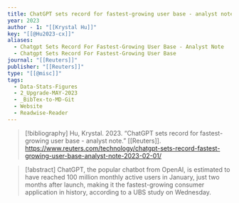 ```yaml
---
title: ChatGPT sets record for fastest-growing user base - analyst note
year: 2023
author - 1: "[[Krystal Hu]]"
key: "[[@Hu2023-cx]]"
aliases:
  - Chatgpt Sets Record For Fastest-Growing User Base - Analyst Note
  - Chatgpt Sets Record For Fastest-Growing User Base
journal: "[[Reuters]]"
publisher: "[[Reuters]]"
type: "[[@misc]]"
tags:
  - Data-Stats-Figures
  - 2_Upgrade-MAY-2023
  - _BibTex-to-MD-Git
  - Website
  - Readwise-Reader
---
```


> [!bibliography]
> Hu, Krystal. 2023. “ChatGPT sets record for fastest-growing user base - analyst note.” [[Reuters]]. https://www.reuters.com/technology/chatgpt-sets-record-fastest-growing-user-base-analyst-note-2023-02-01/

> [!abstract]
> ChatGPT, the popular chatbot from OpenAI, is estimated to have reached 100 million monthly active users in January, just two months after launch, making it the fastest-growing consumer application in history, according to a UBS study on Wednesday.